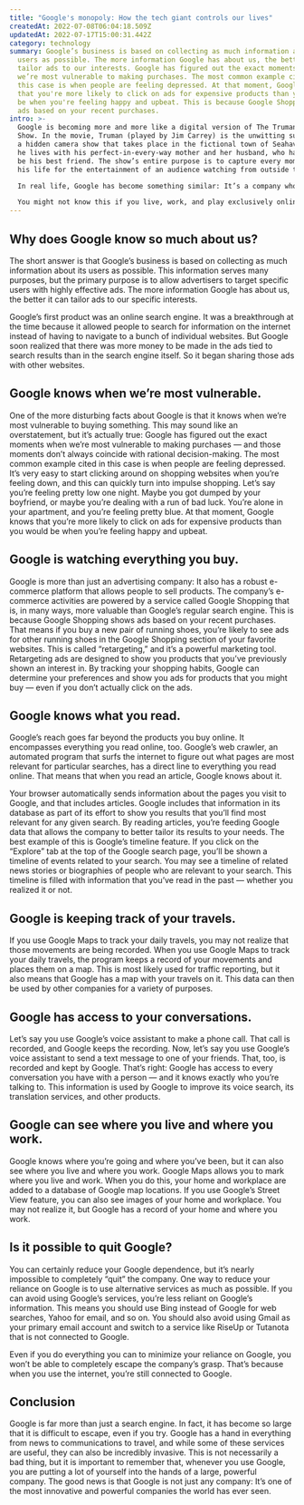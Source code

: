 ```yaml
---
title: "Google's monopoly: How the tech giant controls our lives"
createdAt: 2022-07-08T06:04:18.509Z
updatedAt: 2022-07-17T15:00:31.442Z
category: technology
summary: Google’s business is based on collecting as much information about its
  users as possible. The more information Google has about us, the better it can
  tailor ads to our interests. Google has figured out the exact moments when
  we’re most vulnerable to making purchases. The most common example cited in
  this case is when people are feeling depressed. At that moment, Google knows
  that you're more likely to click on ads for expensive products than you would
  be when you're feeling happy and upbeat. This is because Google Shopping shows
  ads based on your recent purchases.
intro: >-
  Google is becoming more and more like a digital version of The Truman
  Show. In the movie, Truman (played by Jim Carrey) is the unwitting subject of
  a hidden camera show that takes place in the fictional town of Seahaven, where
  he lives with his perfect-in-every-way mother and her husband, who happens to
  be his best friend. The show’s entire purpose is to capture every moment of
  his life for the entertainment of an audience watching from outside the town. 

  In real life, Google has become something similar: It’s a company whose purpose is to capture every moment of our lives for the entertainment of an audience watching from outside our world. 

  You might not know this if you live, work, and play exclusively online — as many people now do — but Google realizes more about you than any other company on earth.
---
```


## Why does Google know so much about us?

The short answer is that Google’s business is based on collecting as much information about its users as possible. This information serves many purposes, but the primary purpose is to allow advertisers to target specific users with highly effective ads. The more information Google has about us, the better it can tailor ads to our specific interests.

Google’s first product was an online search engine. It was a breakthrough at the time because it allowed people to search for information on the internet instead of having to navigate to a bunch of individual websites. But Google soon realized that there was more money to be made in the ads tied to search results than in the search engine itself. So it began sharing those ads with other websites. 

## Google knows when we’re most vulnerable.

One of the more disturbing facts about Google is that it knows when we’re most vulnerable to buying something. This may sound like an overstatement, but it’s actually true: Google has figured out the exact moments when we’re most vulnerable to making purchases — and those moments don’t always coincide with rational decision-making.
The most common example cited in this case is when people are feeling depressed. It’s very easy to start clicking around on shopping websites when you’re feeling down, and this can quickly turn into impulse shopping.
Let’s say you’re feeling pretty low one night. Maybe you got dumped by your boyfriend, or maybe you’re dealing with a run of bad luck. You’re alone in your apartment, and you’re feeling pretty blue. At that moment, Google knows that you’re more likely to click on ads for expensive products than you would be when you’re feeling happy and upbeat.

## Google is watching everything you buy.

Google is more than just an advertising company: It also has a robust e-commerce platform that allows people to sell products. The company’s e-commerce activities are powered by a service called Google Shopping that is, in many ways, more valuable than Google’s regular search engine.
This is because Google Shopping shows ads based on your recent purchases. That means if you buy a new pair of running shoes, you’re likely to see ads for other running shoes in the Google Shopping section of your favorite websites.
This is called “retargeting,” and it’s a powerful marketing tool. Retargeting ads are designed to show you products that you’ve previously shown an interest in.
By tracking your shopping habits, Google can determine your preferences and show you ads for products that you might buy — even if you don’t actually click on the ads.

## Google knows what you read.

Google’s reach goes far beyond the products you buy online. It encompasses everything you read online, too.
Google’s web crawler, an automated program that surfs the internet to figure out what pages are most relevant for particular searches, has a direct line to everything you read online. That means that when you read an article, Google knows about it.

Your browser automatically sends information about the pages you visit to Google, and that includes articles. Google includes that information in its database as part of its effort to show you results that you’ll find most relevant for any given search.
By reading articles, you’re feeding Google data that allows the company to better tailor its results to your needs.
The best example of this is Google’s timeline feature. If you click on the “Explore” tab at the top of the Google search page, you’ll be shown a timeline of events related to your search. You may see a timeline of related news stories or biographies of people who are relevant to your search.
This timeline is filled with information that you’ve read in the past — whether you realized it or not.

## Google is keeping track of your travels.

If you use Google Maps to track your daily travels, you may not realize that those movements are being recorded.
When you use Google Maps to track your daily travels, the program keeps a record of your movements and places them on a map. This is most likely used for traffic reporting, but it also means that Google has a map with your travels on it.
This data can then be used by other companies for a variety of purposes.

## Google has access to your conversations.

Let’s say you use Google’s voice assistant to make a phone call. That call is recorded, and Google keeps the recording. Now, let’s say you use Google’s voice assistant to send a text message to one of your friends. That, too, is recorded and kept by Google.
That’s right: Google has access to every conversation you have with a person — and it knows exactly who you’re talking to.
This information is used by Google to improve its voice search, its translation services, and other products.

## Google can see where you live and where you work.

Google knows where you’re going and where you’ve been, but it can also see where you live and where you work.
Google Maps allows you to mark where you live and work. When you do this, your home and workplace are added to a database of Google map locations.
If you use Google’s Street View feature, you can also see images of your home and workplace.
You may not realize it, but Google has a record of your home and where you work.

## Is it possible to quit Google?

You can certainly reduce your Google dependence, but it’s nearly impossible to completely “quit” the company. One way to reduce your reliance on Google is to use alternative services as much as possible.
If you can avoid using Google’s services, you’re less reliant on Google’s information. This means you should use Bing instead of Google for web searches, Yahoo for email, and so on.
You should also avoid using Gmail as your primary email account and switch to a service like RiseUp or Tutanota that is not connected to Google.

Even if you do everything you can to minimize your reliance on Google, you won’t be able to completely escape the company’s grasp. That’s because when you use the internet, you’re still connected to Google.

## Conclusion

Google is far more than just a search engine. In fact, it has become so large that it is difficult to escape, even if you try. Google has a hand in everything from news to communications to travel, and while some of these services are useful, they can also be incredibly invasive. 
This is not necessarily a bad thing, but it is important to remember that, whenever you use Google, you are putting a lot of yourself into the hands of a large, powerful company. 
The good news is that Google is not just any company: It’s one of the most innovative and powerful companies the world has ever seen.
